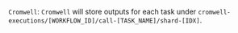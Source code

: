 `Cromwell`: `Cromwell` will store outputs for each task under `cromwell-executions/[WORKFLOW_ID]/call-[TASK_NAME]/shard-[IDX]`.
